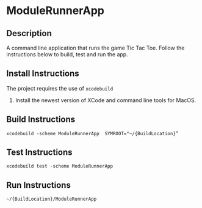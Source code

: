 # ModuleRunnerApp

## Description
A command line application that runs the game Tic Tac Toe. Follow the instructions below to build, test and run the app.

## Install Instructions
The project requires the use of `xcodebuild`
1. Install the newest version of XCode and command line tools for MacOS.

## Build Instructions
```xcodebuild -scheme ModuleRunnerApp  SYMROOT="~/{BuildLocation}”```

## Test Instructions
```xcodebuild test -scheme ModuleRunnerApp```

## Run Instructions
```~/{BuildLocation}/ModuleRunnerApp```
